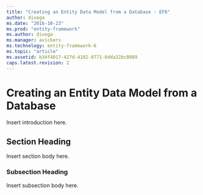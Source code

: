 ```yaml
---
title: "Creating an Entity Data Model from a Database - EF6"
author: divega
ms.date: "2016-10-23"
ms.prod: "entity-framework"
ms.author: divega
ms.manager: avickers
ms.technology: entity-framework-6
ms.topic: "article"
ms.assetid: b34f4017-427d-4102-8771-6dda32bc8089
caps.latest.revision: 2
---
```

# Creating an Entity Data Model from a Database
Insert introduction here.  
  
## Section Heading  
 Insert section body here.  
  
### Subsection Heading  
 Insert subsection body here.